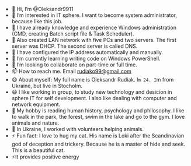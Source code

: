 - 👋 Hi, I’m @Oleksandr9911
- 👀 I’m interested in IT sphere. I want to become system administrator, because like this job.
- 👀 I have already knowledge and experience Windows administration (CMD, creating Batch script file & Task Scheduler).
- 👀 Also created LAN network with five PCs and two servers. The first server was DHCP. The second server is called DNS.
- 👀 I have configured the IP address automatically and manually.
- 🌱 I’m currently learning writing code on Windows PowerShell.
- 💞️ I’m looking to collaborate on part-time or full time.
- 📫 How to reach me. Email rudiako99@gmail.com
- 😄 About myself: My full name is Oleksandr Rudiak. I`m 24. I`m from Ukraine, but live in Stocholm.
- 😄 I like working in group, to study new technology and desicion in sphere IT for self development. I also like dealing with computer and network equipment.
- 🌱 My hobby is reading human history, psychology and philosophy. I like to walk in the park, the forest, swim in the lake and go to the gym. I love animals and nature.
- 💞️ In Ukraine, I worked with volunteers helping animals. 
- ⚡ Fun fact: I love to hug my cat. His name is Loki after the Scandinavian god of deception and trickery. Because he is a master of hide and seek. This is a beautiful cat.
- ⚡It provides positive energy


